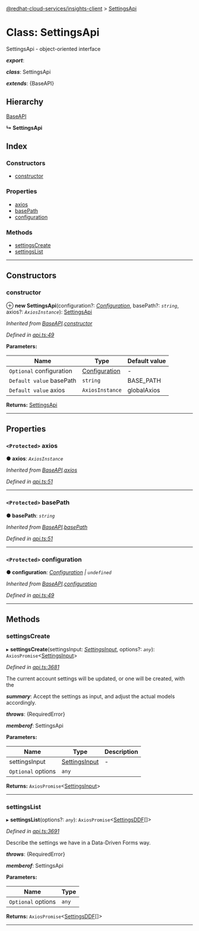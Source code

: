 [@redhat-cloud-services/insights-client](../README.md) > [SettingsApi](../classes/settingsapi.md)

# Class: SettingsApi

SettingsApi - object-oriented interface

*__export__*: 

*__class__*: SettingsApi

*__extends__*: {BaseAPI}

## Hierarchy

 [BaseAPI](baseapi.md)

**↳ SettingsApi**

## Index

### Constructors

* [constructor](settingsapi.md#constructor)

### Properties

* [axios](settingsapi.md#axios)
* [basePath](settingsapi.md#basepath)
* [configuration](settingsapi.md#configuration)

### Methods

* [settingsCreate](settingsapi.md#settingscreate)
* [settingsList](settingsapi.md#settingslist)

---

## Constructors

<a id="constructor"></a>

###  constructor

⊕ **new SettingsApi**(configuration?: *[Configuration](configuration.md)*, basePath?: *`string`*, axios?: *`AxiosInstance`*): [SettingsApi](settingsapi.md)

*Inherited from [BaseAPI](baseapi.md).[constructor](baseapi.md#constructor)*

*Defined in [api.ts:49](https://github.com/RedHatInsights/javascript-clients/blob/master/packages/insights/api.ts#L49)*

**Parameters:**

| Name | Type | Default value |
| ------ | ------ | ------ |
| `Optional` configuration | [Configuration](configuration.md) | - |
| `Default value` basePath | `string` |  BASE_PATH |
| `Default value` axios | `AxiosInstance` |  globalAxios |

**Returns:** [SettingsApi](settingsapi.md)

___

## Properties

<a id="axios"></a>

### `<Protected>` axios

**● axios**: *`AxiosInstance`*

*Inherited from [BaseAPI](baseapi.md).[axios](baseapi.md#axios)*

*Defined in [api.ts:51](https://github.com/RedHatInsights/javascript-clients/blob/master/packages/insights/api.ts#L51)*

___
<a id="basepath"></a>

### `<Protected>` basePath

**● basePath**: *`string`*

*Inherited from [BaseAPI](baseapi.md).[basePath](baseapi.md#basepath)*

*Defined in [api.ts:51](https://github.com/RedHatInsights/javascript-clients/blob/master/packages/insights/api.ts#L51)*

___
<a id="configuration"></a>

### `<Protected>` configuration

**● configuration**: *[Configuration](configuration.md) \| `undefined`*

*Inherited from [BaseAPI](baseapi.md).[configuration](baseapi.md#configuration)*

*Defined in [api.ts:49](https://github.com/RedHatInsights/javascript-clients/blob/master/packages/insights/api.ts#L49)*

___

## Methods

<a id="settingscreate"></a>

###  settingsCreate

▸ **settingsCreate**(settingsInput: *[SettingsInput](../interfaces/settingsinput.md)*, options?: *`any`*): `AxiosPromise`<[SettingsInput](../interfaces/settingsinput.md)>

*Defined in [api.ts:3681](https://github.com/RedHatInsights/javascript-clients/blob/master/packages/insights/api.ts#L3681)*

The current account settings will be updated, or one will be created, with the

*__summary__*: Accept the settings as input, and adjust the actual models accordingly.

*__throws__*: {RequiredError}

*__memberof__*: SettingsApi

**Parameters:**

| Name | Type | Description |
| ------ | ------ | ------ |
| settingsInput | [SettingsInput](../interfaces/settingsinput.md) |  \- |
| `Optional` options | `any` |

**Returns:** `AxiosPromise`<[SettingsInput](../interfaces/settingsinput.md)>

___
<a id="settingslist"></a>

###  settingsList

▸ **settingsList**(options?: *`any`*): `AxiosPromise`<[SettingsDDF](../interfaces/settingsddf.md)[]>

*Defined in [api.ts:3691](https://github.com/RedHatInsights/javascript-clients/blob/master/packages/insights/api.ts#L3691)*

Describe the settings we have in a Data-Driven Forms way.

*__throws__*: {RequiredError}

*__memberof__*: SettingsApi

**Parameters:**

| Name | Type |
| ------ | ------ |
| `Optional` options | `any` |

**Returns:** `AxiosPromise`<[SettingsDDF](../interfaces/settingsddf.md)[]>

___

